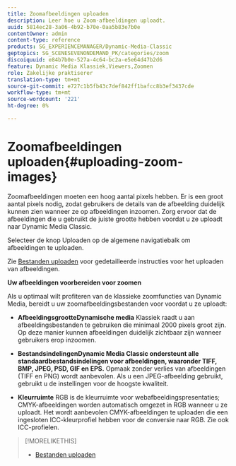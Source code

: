 ```yaml
---
title: Zoomafbeeldingen uploaden
description: Leer hoe u Zoom-afbeeldingen uploadt.
uuid: 5814ec28-3a06-4b92-b70e-0aa5b83e7b0e
contentOwner: admin
content-type: reference
products: SG_EXPERIENCEMANAGER/Dynamic-Media-Classic
geptopics: SG_SCENESEVENONDEMAND_PK/categories/zoom
discoiquuid: e84b7b0e-527a-4c64-bc2a-e5e64d47b2d6
feature: Dynamic Media Klassiek,Viewers,Zoomen
role: Zakelijke praktiserer
translation-type: tm+mt
source-git-commit: e727c1b5fb43c7def842ff1bafcc8b3ef3437cde
workflow-type: tm+mt
source-wordcount: '221'
ht-degree: 0%

---
```



# Zoomafbeeldingen uploaden{#uploading-zoom-images}

Zoomafbeeldingen moeten een hoog aantal pixels hebben. Er is een groot aantal pixels nodig, zodat gebruikers de details van de afbeelding duidelijk kunnen zien wanneer ze op afbeeldingen inzoomen. Zorg ervoor dat de afbeeldingen die u gebruikt de juiste grootte hebben voordat u ze uploadt naar Dynamic Media Classic.

Selecteer de knop Uploaden op de algemene navigatiebalk om afbeeldingen te uploaden.

Zie [Bestanden uploaden](uploading-files.md#uploading_files) voor gedetailleerde instructies voor het uploaden van afbeeldingen.

**Uw afbeeldingen voorbereiden voor zoomen**

Als u optimaal wilt profiteren van de klassieke zoomfuncties van Dynamic Media, bereidt u uw zoomafbeeldingsbestanden voor voordat u ze uploadt:

* **AfbeeldingsgrootteDynamische media**
Klassiek raadt u aan afbeeldingsbestanden te gebruiken die minimaal 2000 pixels groot zijn. Op deze manier kunnen afbeeldingen duidelijk zichtbaar zijn wanneer gebruikers erop inzoomen.

* **BestandsindelingenDynamic Media Classic ondersteunt alle standaardbestandsindelingen voor afbeeldingen, waaronder TIFF, BMP, JPEG, PSD, GIF en EPS.**
Opmaak zonder verlies van afbeeldingen (TIFF en PNG) wordt aanbevolen. Als u een JPEG-afbeelding gebruikt, gebruikt u de instellingen voor de hoogste kwaliteit.

* **Kleurruimte**
RGB is de kleurruimte voor webafbeeldingspresentaties; CMYK-afbeeldingen worden automatisch omgezet in RGB wanneer u ze uploadt. Het wordt aanbevolen CMYK-afbeeldingen te uploaden die een ingesloten ICC-kleurprofiel hebben voor de conversie naar RGB. Zie ook ICC-profielen.

>[!MORELIKETHIS]
>
>* [Bestanden uploaden](uploading-files.md#uploading_files)

